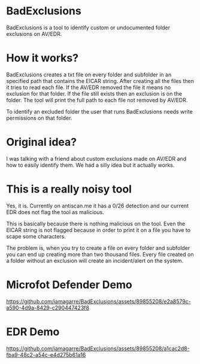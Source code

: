 # BadExclusions
BadExclusions is a tool to identify custom or undocumented folder exclusions on AV/EDR.

# How it works?
BadExclusions creates a txt file on every folder and subfolder in an specified path that contains the EICAR string. After creating all the files then it tries to read each file. If the AV/EDR removed the file it means no exclusion for that folder. If the file still exists then an exclusion is on the folder. The tool will print the full path to each file not removed by AV/EDR.

To identify an excluded folder the user that runs BadExclusions needs write permissions on that folder.

# Original idea?
I was talking with a friend about custom exclusions made on AV/EDR and how to easily identify them. We had a silly idea but it actually works.

# This is a really noisy tool
Yes, it is. Currently on antiscan.me it has a 0/26 detection and our current EDR does not flag the tool as malicious. 

This is basically because there is nothing malicious on the tool. Even the EICAR string is not flagged because in order to print it on a file you have to scape some characters.

The problem is, when you try to create a file on every folder and subfolder you can end up creating more than two thousand files. Every file created on a folder without an exclusion will create an incident/alert on the system.

# Microfot Defender Demo
https://github.com/iamagarre/BadExclusions/assets/89855208/e2a8579c-a590-4d9a-8429-c290447423f8

# EDR Demo
https://github.com/iamagarre/BadExclusions/assets/89855208/a1cac2d8-fba9-48c2-a54c-e4d275b61a16
